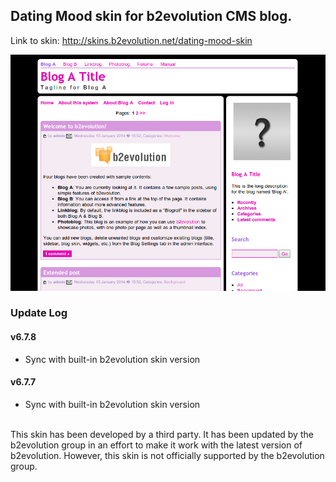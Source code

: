 ## Dating Mood skin for b2evolution CMS blog.

Link to skin: http://skins.b2evolution.net/dating-mood-skin

<img src="skinshot-big.png"/>

### Update Log

#### v6.7.8

- Sync with built-in b2evolution skin version

#### v6.7.7

- Sync with built-in b2evolution skin version

<br/>
This skin has been developed by a third party. It has been updated by the b2evolution group in an effort to make it work with the latest version of b2evolution. However, this skin is not officially supported by the b2evolution group.
